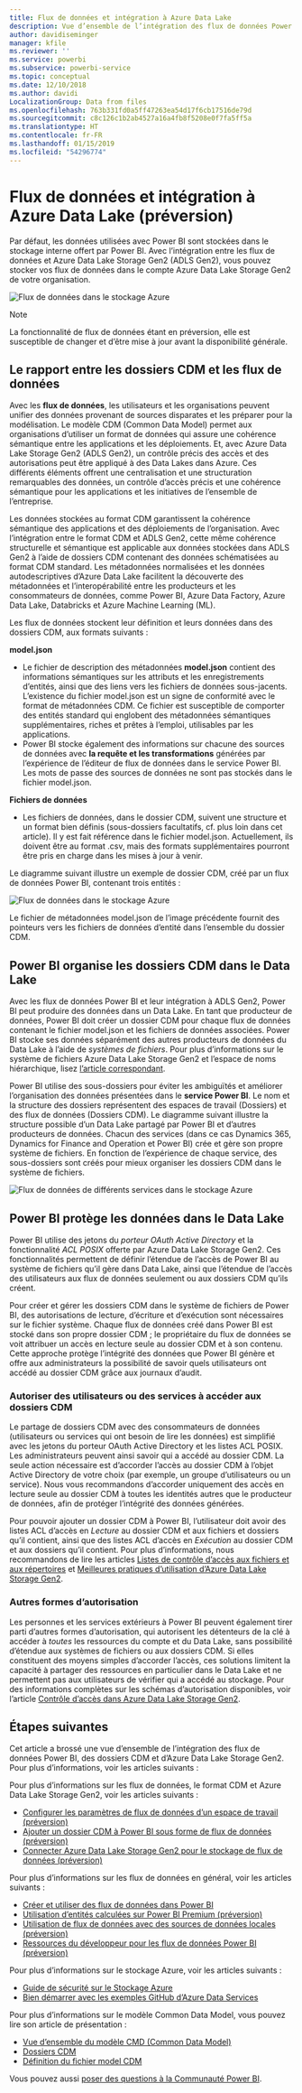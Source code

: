```yaml
---
title: Flux de données et intégration à Azure Data Lake
description: Vue d’ensemble de l’intégration des flux de données Power BI avec Azure Data Lake Storage Gen2.
author: davidiseminger
manager: kfile
ms.reviewer: ''
ms.service: powerbi
ms.subservice: powerbi-service
ms.topic: conceptual
ms.date: 12/10/2018
ms.author: davidi
LocalizationGroup: Data from files
ms.openlocfilehash: 763b331fd0a5ff47263ea54d17f6cb17516de79d
ms.sourcegitcommit: c8c126c1b2ab4527a16a4fb8f5208e0f7fa5ff5a
ms.translationtype: HT
ms.contentlocale: fr-FR
ms.lasthandoff: 01/15/2019
ms.locfileid: "54296774"
---
```

# <a name="dataflows-and-azure-data-lake-integration-preview"></a>Flux de données et intégration à Azure Data Lake (préversion)

Par défaut, les données utilisées avec Power BI sont stockées dans le stockage interne offert par Power BI. Avec l’intégration entre les flux de données et Azure Data Lake Storage Gen2 (ADLS Gen2), vous pouvez stocker vos flux de données dans le compte Azure Data Lake Storage Gen2 de votre organisation. 

![Flux de données dans le stockage Azure](media/service-dataflows-azure-data-lake-integration/dataflows-azure-integration_01.jpg)

> [!NOTE]
> La fonctionnalité de flux de données étant en préversion, elle est susceptible de changer et d’être mise à jour avant la disponibilité générale.

## <a name="how-cdm-folders-relate-to-dataflows"></a>Le rapport entre les dossiers CDM et les flux de données

Avec les **flux de données**, les utilisateurs et les organisations peuvent unifier des données provenant de sources disparates et les préparer pour la modélisation. Le modèle CDM (Common Data Model) permet aux organisations d’utiliser un format de données qui assure une cohérence sémantique entre les applications et les déploiements. Et, avec Azure Data Lake Storage Gen2 (ADLS Gen2), un contrôle précis des accès et des autorisations peut être appliqué à des Data Lakes dans Azure. Ces différents éléments offrent une centralisation et une structuration remarquables des données, un contrôle d’accès précis et une cohérence sémantique pour les applications et les initiatives de l’ensemble de l’entreprise.

Les données stockées au format CDM garantissent la cohérence sémantique des applications et des déploiements de l’organisation. Avec l’intégration entre le format CDM et ADLS Gen2, cette même cohérence structurelle et sémantique est applicable aux données stockées dans ADLS Gen2 à l’aide de dossiers CDM contenant des données schématisées au format CDM standard. Les métadonnées normalisées et les données autodescriptives d’Azure Data Lake facilitent la découverte des métadonnées et l’interopérabilité entre les producteurs et les consommateurs de données, comme Power BI, Azure Data Factory, Azure Data Lake, Databricks et Azure Machine Learning (ML). 

Les flux de données stockent leur définition et leurs données dans des dossiers CDM, aux formats suivants :

**model.json**
* Le fichier de description des métadonnées **model.json** contient des informations sémantiques sur les attributs et les enregistrements d’entités, ainsi que des liens vers les fichiers de données sous-jacents. L’existence du fichier model.json est un signe de conformité avec le format de métadonnées CDM. Ce fichier est susceptible de comporter des entités standard qui englobent des métadonnées sémantiques supplémentaires, riches et prêtes à l’emploi, utilisables par les applications.
* Power BI stocke également des informations sur chacune des sources de données avec **la requête et les transformations** générées par l’expérience de l’éditeur de flux de données dans le service Power BI. Les mots de passe des sources de données ne sont pas stockés dans le fichier model.json.

**Fichiers de données**
* Les fichiers de données, dans le dossier CDM, suivent une structure et un format bien définis (sous-dossiers facultatifs, cf. plus loin dans cet article). Il y est fait référence dans le fichier model.json. Actuellement, ils doivent être au format .csv, mais des formats supplémentaires pourront être pris en charge dans les mises à jour à venir. 

Le diagramme suivant illustre un exemple de dossier CDM, créé par un flux de données Power BI, contenant trois entités :

![Flux de données dans le stockage Azure](media/service-dataflows-azure-data-lake-integration/dataflows-azure-integration_01.jpg)

Le fichier de métadonnées model.json de l’image précédente fournit des pointeurs vers les fichiers de données d’entité dans l’ensemble du dossier CDM.

## <a name="power-bi-organizes-cdm-folders-in-the-data-lake"></a>Power BI organise les dossiers CDM dans le Data Lake

Avec les flux de données Power BI et leur intégration à ADLS Gen2, Power BI peut produire des données dans un Data Lake. En tant que producteur de données, Power BI doit créer un dossier CDM pour chaque flux de données contenant le fichier model.json et les fichiers de données associées. Power BI stocke ses données séparément des autres producteurs de données du Data Lake à l’aide de *systèmes de fichiers*. Pour plus d’informations sur le système de fichiers Azure Data Lake Storage Gen2 et l’espace de noms hiérarchique, lisez [l’article correspondant](https://docs.microsoft.com/azure/storage/data-lake-storage/namespace).

Power BI utilise des sous-dossiers pour éviter les ambiguïtés et améliorer l’organisation des données présentées dans le **service Power BI**. Le nom et la structure des dossiers représentent des espaces de travail (Dossiers) et des flux de données (Dossiers CDM). Le diagramme suivant illustre la structure possible d’un Data Lake partagé par Power BI et d’autres producteurs de données. Chacun des services (dans ce cas Dynamics 365, Dynamics for Finance and Operation et Power BI) crée et gère son propre système de fichiers. En fonction de l’expérience de chaque service, des sous-dossiers sont créés pour mieux organiser les dossiers CDM dans le système de fichiers. 

![Flux de données de différents services dans le stockage Azure](media/service-dataflows-azure-data-lake-integration/dataflows-azure-integration_02.jpg)

## <a name="power-bi-protects-data-in-the-data-lake"></a>Power BI protège les données dans le Data Lake

Power BI utilise des jetons du *porteur OAuth Active Directory* et la fonctionnalité *ACL POSIX* offerte par Azure Data Lake Storage Gen2. Ces fonctionnalités permettent de définir l’étendue de l’accès de Power BI au système de fichiers qu’il gère dans Data Lake, ainsi que l’étendue de l’accès des utilisateurs aux flux de données seulement ou aux dossiers CDM qu’ils créent. 

Pour créer et gérer les dossiers CDM dans le système de fichiers de Power BI, des autorisations de lecture, d’écriture et d’exécution sont nécessaires sur le fichier système. Chaque flux de données créé dans Power BI est stocké dans son propre dossier CDM ; le propriétaire du flux de données se voit attribuer un accès en lecture seule au dossier CDM et à son contenu. Cette approche protège l’intégrité des données que Power BI génère et offre aux administrateurs la possibilité de savoir quels utilisateurs ont accédé au dossier CDM grâce aux journaux d’audit. 

### <a name="authorizing-users-or-services-for-cdm-folders"></a>Autoriser des utilisateurs ou des services à accéder aux dossiers CDM

Le partage de dossiers CDM avec des consommateurs de données (utilisateurs ou services qui ont besoin de lire les données) est simplifié avec les jetons du porteur OAuth Active Directory et les listes ACL POSIX. Les administrateurs peuvent ainsi savoir qui a accédé au dossier CDM. La seule action nécessaire est d’accorder l’accès au dossier CDM à l’objet Active Directory de votre choix (par exemple, un groupe d’utilisateurs ou un service). Nous vous recommandons d’accorder uniquement des accès en lecture seule au dossier CDM à toutes les identités autres que le producteur de données, afin de protéger l’intégrité des données générées.

Pour pouvoir ajouter un dossier CDM à Power BI, l’utilisateur doit avoir des listes ACL d’accès en *Lecture* au dossier CDM et aux fichiers et dossiers qu’il contient, ainsi que des listes ACL d’accès en *Exécution* au dossier CDM et aux dossiers qu’il contient. Pour plus d’informations, nous recommandons de lire les articles [Listes de contrôle d’accès aux fichiers et aux répertoires](https://docs.microsoft.com/azure/storage/blobs/data-lake-storage-access-control#access-control-lists-on-files-and-directories) et [Meilleures pratiques d’utilisation d’Azure Data Lake Storage Gen2](https://docs.microsoft.com/azure/storage/blobs/data-lake-storage-best-practices).


### <a name="alternative-forms-of-authorization"></a>Autres formes d’autorisation

Les personnes et les services extérieurs à Power BI peuvent également tirer parti d’autres formes d’autorisation, qui autorisent les détenteurs de la clé à accéder à *toutes* les ressources du compte et du Data Lake, sans possibilité d’étendue aux systèmes de fichiers ou aux dossiers CDM. Si elles constituent des moyens simples d’accorder l’accès, ces solutions limitent la capacité à partager des ressources en particulier dans le Data Lake et ne permettent pas aux utilisateurs de vérifier qui a accédé au stockage. Pour des informations complètes sur les schémas d’autorisation disponibles, voir l’article [Contrôle d’accès dans Azure Data Lake Storage Gen2](https://docs.microsoft.com/azure/storage/blobs/data-lake-storage-access-control
).


## <a name="next-steps"></a>Étapes suivantes

Cet article a brossé une vue d’ensemble de l’intégration des flux de données Power BI, des dossiers CDM et d’Azure Data Lake Storage Gen2. Pour plus d’informations, voir les articles suivants :

Pour plus d’informations sur les flux de données, le format CDM et Azure Data Lake Storage Gen2, voir les articles suivants :

* [Configurer les paramètres de flux de données d’un espace de travail (préversion)](service-dataflows-configure-workspace-storage-settings.md)
* [Ajouter un dossier CDM à Power BI sous forme de flux de données (préversion)](service-dataflows-add-cdm-folder.md)
* [Connecter Azure Data Lake Storage Gen2 pour le stockage de flux de données (préversion)](service-dataflows-connect-azure-data-lake-storage-gen2.md)

Pour plus d’informations sur les flux de données en général, voir les articles suivants :

* [Créer et utiliser des flux de données dans Power BI](service-dataflows-create-use.md)
* [Utilisation d’entités calculées sur Power BI Premium (préversion)](service-dataflows-computed-entities-premium.md)
* [Utilisation de flux de données avec des sources de données locales (préversion)](service-dataflows-on-premises-gateways.md)
* [Ressources du développeur pour les flux de données Power BI (préversion)](service-dataflows-developer-resources.md)

Pour plus d’informations sur le stockage Azure, voir les articles suivants :
* [Guide de sécurité sur le Stockage Azure](https://docs.microsoft.com/azure/storage/common/storage-security-guide)
* [Bien démarrer avec les exemples GitHub d’Azure Data Services](https://aka.ms/cdmadstutorial)

Pour plus d’informations sur le modèle Common Data Model, vous pouvez lire son article de présentation :
* [Vue d’ensemble du modèle CMD (Common Data Model) ](https://docs.microsoft.com/powerapps/common-data-model/overview)
* [Dossiers CDM](https://go.microsoft.com/fwlink/?linkid=2045304)
* [Définition du fichier model CDM](https://go.microsoft.com/fwlink/?linkid=2045521)

Vous pouvez aussi [poser des questions à la Communauté Power BI](http://community.powerbi.com/).
